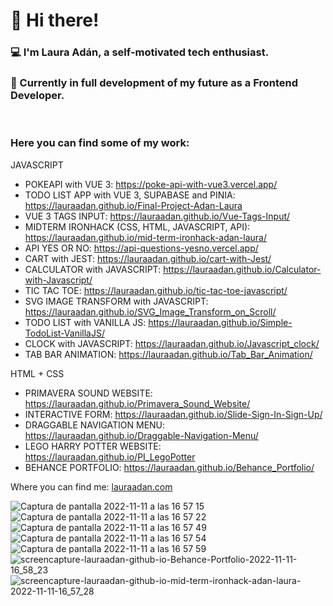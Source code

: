 <h1>👋 Hi there!</h1>
<h3>
💻  I'm Laura Adán, a self-motivated tech enthusiast.
</h3>
<h3>
🌱 Currently in full development of my future as a Frontend Developer.
</h3>
<br>
<h3> Here you can find some of my work: </h3>
<p>
  
  JAVASCRIPT 
 
  - POKEAPI with VUE 3: https://poke-api-with-vue3.vercel.app/
  - TODO LIST APP with VUE 3, SUPABASE and PINIA: https://lauraadan.github.io/Final-Project-Adan-Laura
  - VUE 3 TAGS INPUT: https://lauraadan.github.io/Vue-Tags-Input/
  - MIDTERM IRONHACK (CSS, HTML, JAVASCRIPT, API): https://lauraadan.github.io/mid-term-ironhack-adan-laura/
  - API YES OR NO: https://api-questions-yesno.vercel.app/
  - CART with JEST: https://lauraadan.github.io/cart-with-Jest/
  - CALCULATOR with JAVASCRIPT: https://lauraadan.github.io/Calculator-with-Javascript/
  - TIC TAC TOE: https://lauraadan.github.io/tic-tac-toe-javascript/
  - SVG IMAGE TRANSFORM with JAVASCRIPT: https://lauraadan.github.io/SVG_Image_Transform_on_Scroll/
  - TODO LIST with VANILLA JS: https://lauraadan.github.io/Simple-TodoList-VanillaJS/
  - CLOCK with JAVASCRIPT: https://lauraadan.github.io/Javascript_clock/
  - TAB BAR ANIMATION: https://lauraadan.github.io/Tab_Bar_Animation/
  
  HTML + CSS
  
  - PRIMAVERA SOUND WEBSITE:  https://lauraadan.github.io/Primavera_Sound_Website/
  - INTERACTIVE FORM: https://lauraadan.github.io/Slide-Sign-In-Sign-Up/
  - DRAGGABLE NAVIGATION MENU: https://lauraadan.github.io/Draggable-Navigation-Menu/
  - LEGO HARRY POTTER WEBSITE: https://lauraadan.github.io/PI_LegoPotter
  - BEHANCE PORTFOLIO: https://lauraadan.github.io/Behance_Portfolio/
</p>

<p>
Where you can find me: <a href="https://lauraadan.com">lauraadan.com</a>
</p>


![Captura de pantalla 2022-11-11 a las 16 57 15](https://user-images.githubusercontent.com/86961241/201380416-1e84c4ed-8544-433e-b710-ed33776d334c.png)
![Captura de pantalla 2022-11-11 a las 16 57 22](https://user-images.githubusercontent.com/86961241/201380419-1ea1937c-7d9d-4f17-b41d-01059a668f0c.png)
![Captura de pantalla 2022-11-11 a las 16 57 49](https://user-images.githubusercontent.com/86961241/201380422-eff1d7f5-78cd-4039-acce-221897874163.png)
![Captura de pantalla 2022-11-11 a las 16 57 54](https://user-images.githubusercontent.com/86961241/201380425-94673f5a-c284-4a1b-b6d5-1273150d7277.png)
![Captura de pantalla 2022-11-11 a las 16 57 59](https://user-images.githubusercontent.com/86961241/201380426-f673f96f-d845-4084-bb54-b09394090849.png)
![screencapture-lauraadan-github-io-Behance-Portfolio-2022-11-11-16_58_23](https://user-images.githubusercontent.com/86961241/201380431-2e7dbff7-3846-4fd6-8343-36b72c04aa0a.png)
![screencapture-lauraadan-github-io-mid-term-ironhack-adan-laura-2022-11-11-16_57_28](https://user-images.githubusercontent.com/86961241/201380435-204fbc2b-8590-4b07-8e4f-7be5811a764c.png)
